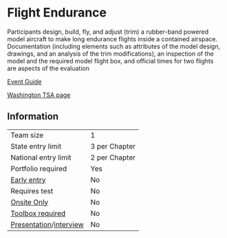 # Flight Endurance

Participants design, build, fly, and adjust (trim) a rubber-band powered model aircraft to make long endurance flights inside a contained airspace. Documentation (including elements such as attributes of the model design, drawings, and an analysis of the trim modifications), an inspection of the model and the required model flight box, and official times for two flights are aspects of the evaluation

[Event Guide](https://lwsd.sharepoint.com/:b:/r/sites/GR-JHS-TechnologyStudentAssociation-SCA/Shared%20Documents/23-24/Competition/Event%20Guides/HS%20-%20Flight%20Endurance.pdf)

[Washington TSA page](https://www.washingtontsa.org/high-school-events/flight-endurance)

## Information

|                                              |               |
| -------------------------------------------- | ------------- |
| Team size                                    | 1             |
| State entry limit                            | 3 per Chapter |
| National entry limit                         | 2 per Chapter |
| Portfolio required                           | Yes           |
| [Early entry](/#terms)                       | No            |
| Requires test                                | No            |
| [Onsite Only](/#terms)                       | No            |
| [Toolbox required](/#terms)                  | No            |
| [Presentation](/#terms)/[interview](/#terms) | No            |
